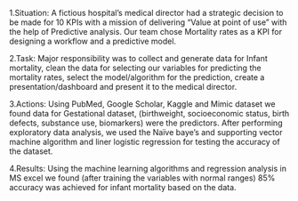 1.Situation: A fictious hospital’s medical director had a strategic decision to be made for 10 KPIs with a mission of delivering “Value at point of use” with the help of Predictive analysis. Our team chose Mortality rates as a KPI for designing a workflow and a predictive model.

2.Task: Major responsibility was to collect and generate data for Infant mortality, clean the data for selecting our variables for predicting the mortality rates, select the model/algorithm for the prediction, create a presentation/dashboard and present it to the medical director.

3.Actions: Using PubMed, Google Scholar, Kaggle and Mimic dataset we found data for Gestational dataset, (birthweight, socioeconomic status, birth defects, substance use, biomarkers) were the predictors. After performing exploratory data analysis, we used the Naïve baye’s and supporting vector machine algorithm and liner logistic regression for testing the accuracy of the dataset.

4.Results: Using the machine learning algorithms and regression analysis in MS excel we found (after training the variables with normal ranges) 85% accuracy was achieved for infant mortality based on the data. 
